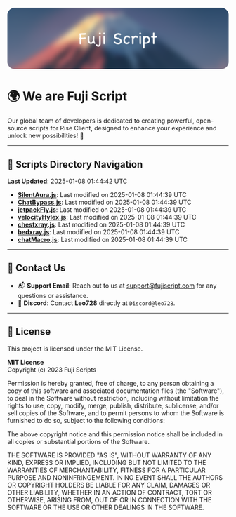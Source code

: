 ![Banner](.github/b.webp)

# 🌍 **We are Fuji Script**

Our global team of developers is dedicated to creating powerful, open-source scripts for Rise Client, designed to enhance your experience and unlock new possibilities! 🌟

---
<!-- SCRIPTS_NAVIGATION_START -->
## 📂 **Scripts Directory Navigation**

**Last Updated**: 2025-01-08 01:44:42 UTC

- **[SilentAura.js](scripts/SilentAura.js)**: Last modified on 2025-01-08 01:44:39 UTC
- **[ChatBypass.js](scripts/ChatBypass.js)**: Last modified on 2025-01-08 01:44:39 UTC
- **[jetpackFly.js](scripts/jetpackFly.js)**: Last modified on 2025-01-08 01:44:39 UTC
- **[velocityHylex.js](scripts/velocityHylex.js)**: Last modified on 2025-01-08 01:44:39 UTC
- **[chestxray.js](scripts/chestxray.js)**: Last modified on 2025-01-08 01:44:39 UTC
- **[bedxray.js](scripts/bedxray.js)**: Last modified on 2025-01-08 01:44:39 UTC
- **[chatMacro.js](scripts/chatMacro.js)**: Last modified on 2025-01-08 01:44:39 UTC

<!-- SCRIPTS_NAVIGATION_END -->

---

## 💬 **Contact Us**  
- 📬 **Support Email**: Reach out to us at [support@fujiscript.com](mailto:support@fujiscript.com) for any questions or assistance.  
- 💬 **Discord**: Contact **Leo728** directly at `Discord@leo728`.

---

## 📜 **License**

This project is licensed under the MIT License.  

**MIT License**  
Copyright (c) 2023 Fuji Scripts  

Permission is hereby granted, free of charge, to any person obtaining a copy of this software and associated documentation files (the "Software"), to deal in the Software without restriction, including without limitation the rights to use, copy, modify, merge, publish, distribute, sublicense, and/or sell copies of the Software, and to permit persons to whom the Software is furnished to do so, subject to the following conditions:  

The above copyright notice and this permission notice shall be included in all copies or substantial portions of the Software.  

THE SOFTWARE IS PROVIDED "AS IS", WITHOUT WARRANTY OF ANY KIND, EXPRESS OR IMPLIED, INCLUDING BUT NOT LIMITED TO THE WARRANTIES OF MERCHANTABILITY, FITNESS FOR A PARTICULAR PURPOSE AND NONINFRINGEMENT. IN NO EVENT SHALL THE AUTHORS OR COPYRIGHT HOLDERS BE LIABLE FOR ANY CLAIM, DAMAGES OR OTHER LIABILITY, WHETHER IN AN ACTION OF CONTRACT, TORT OR OTHERWISE, ARISING FROM, OUT OF OR IN CONNECTION WITH THE SOFTWARE OR THE USE OR OTHER DEALINGS IN THE SOFTWARE.  
